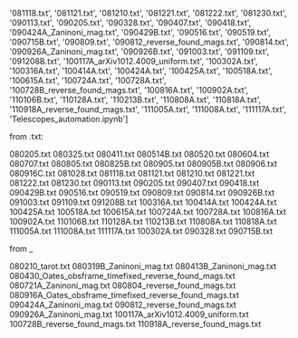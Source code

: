  '081118.txt',
 '081121.txt',
 '081210.txt',
 '081221.txt',
 '081222.txt',
 '081230.txt',
 '090113.txt',
 '090205.txt',
 '090328.txt',
 '090407.txt',
 '090418.txt',
 '090424A_Zaninoni_mag.txt',
 '090429B.txt',
 '090516.txt',
 '090519.txt',
 '090715B.txt',
 '090809.txt',
 '090812_reverse_found_mags.txt',
 '090814.txt',
 '090926A_Zaninoni_mag.txt',
 '090926B.txt',
 '091003.txt',
 '091109.txt',
 '091208B.txt',
 '100117A_arXiv1012.4009_uniform.txt',
 '100302A.txt',
 '100316A.txt',
 '100414A.txt',
 '100424A.txt',
 '100425A.txt',
 '100518A.txt',
 '100615A.txt',
 '100724A.txt',
 '100728A.txt',
 '100728B_reverse_found_mags.txt',
 '100816A.txt',
 '100902A.txt',
 '110106B.txt',
 '110128A.txt',
 '110213B.txt',
 '110808A.txt',
 '110818A.txt',
 '110918A_reverse_found_mags.txt',
 '111005A.txt',
 '111008A.txt',
 '111117A.txt',
 'Telescopes_automation.ipynb']

 from .txt:

080205.txt
080325.txt
080411.txt
080514B.txt
080520.txt
080604.txt
080707.txt
080805.txt
080825B.txt
080905.txt
080905B.txt
080906.txt
080916C.txt
081028.txt
081118.txt
081121.txt
081210.txt
081221.txt
081222.txt
081230.txt
090113.txt
090205.txt
090407.txt
090418.txt
090429B.txt
090516.txt
090519.txt
090809.txt
090814.txt
090926B.txt
091003.txt
091109.txt
091208B.txt
100316A.txt
100414A.txt
100424A.txt
100425A.txt
100518A.txt
100615A.txt
100724A.txt
100728A.txt
100816A.txt
100902A.txt
110106B.txt
110128A.txt
110213B.txt
110808A.txt
110818A.txt
111005A.txt
111008A.txt
111117A.txt
100302A.txt
090328.txt
090715B.txt

from _

080210_tarot.txt
080319B_Zaninoni_mag.txt
080413B_Zaninoni_mag.txt
080430_Oates_obsframe_timefixed_reverse_found_mags.txt
080721A_Zaninoni_mag.txt
080804_reverse_found_mags.txt
080916A_Oates_obsframe_timefixed_reverse_found_mags.txt
090424A_Zaninoni_mag.txt
090812_reverse_found_mags.txt
090926A_Zaninoni_mag.txt
100117A_arXiv1012.4009_uniform.txt
100728B_reverse_found_mags.txt
110918A_reverse_found_mags.txt